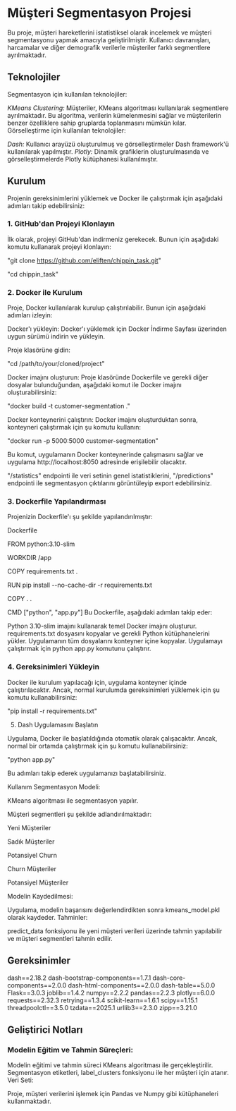 # Müşteri Segmentasyon Projesi

Bu proje, müşteri hareketlerini istatistiksel olarak incelemek ve müşteri segmentasyonu yapmak amacıyla geliştirilmiştir. Kullanıcı davranışları, harcamalar ve diğer demografik verilerle müşteriler farklı segmentlere ayrılmaktadır.

## Teknolojiler
Segmentasyon için kullanılan teknolojiler:

*KMeans Clustering:* Müşteriler, KMeans algoritması kullanılarak segmentlere ayrılmaktadır. Bu algoritma, verilerin kümelenmesini sağlar ve müşterilerin benzer özelliklere sahip gruplarda toplanmasını mümkün kılar.
Görselleştirme için kullanılan teknolojiler:

*Dash:* Kullanıcı arayüzü oluşturulmuş ve görselleştirmeler Dash framework'ü kullanılarak yapılmıştır.
*Plotly:* Dinamik grafiklerin oluşturulmasında ve görselleştirmelerde Plotly kütüphanesi kullanılmıştır.

## Kurulum
Projenin gereksinimlerini yüklemek ve Docker ile çalıştırmak için aşağıdaki adımları takip edebilirsiniz:

### 1. GitHub'dan Projeyi Klonlayın
İlk olarak, projeyi GitHub'dan indirmeniz gerekecek. Bunun için aşağıdaki komutu kullanarak projeyi klonlayın:

"git clone https://github.com/eliften/chippin_task.git"

"cd chippin_task"
### 2. Docker ile Kurulum
Proje, Docker kullanılarak kurulup çalıştırılabilir. Bunun için aşağıdaki adımları izleyin:

Docker'ı yükleyin: Docker'ı yüklemek için Docker İndirme Sayfası üzerinden uygun sürümü indirin ve yükleyin.

Proje klasörüne gidin:



"cd /path/to/your/cloned/project"

Docker imajını oluşturun: Proje klasöründe Dockerfile ve gerekli diğer dosyalar bulunduğundan, aşağıdaki komut ile Docker imajını oluşturabilirsiniz:

"docker build -t customer-segmentation ."

Docker konteynerini çalıştırın: Docker imajını oluşturduktan sonra, konteyneri çalıştırmak için şu komutu kullanın:

"docker run -p 5000:5000 customer-segmentation"

Bu komut, uygulamanın Docker konteynerinde çalışmasını sağlar ve uygulama http://localhost:8050 adresinde erişilebilir olacaktır.

"/statistics" endpointi ile veri setinin genel  istatistiklerini, "/predictions" endpointi ile  segmentasyon çıktılarını görüntüleyip export edebilirsiniz.

### 3. Dockerfile Yapılandırması
Projenizin Dockerfile'ı şu şekilde yapılandırılmıştır:

Dockerfile

FROM python:3.10-slim

WORKDIR /app

COPY requirements.txt .

RUN pip install --no-cache-dir -r requirements.txt

COPY . .

CMD ["python", "app.py"]
Bu Dockerfile, aşağıdaki adımları takip eder:

Python 3.10-slim imajını kullanarak temel Docker imajını oluşturur.
requirements.txt dosyasını kopyalar ve gerekli Python kütüphanelerini yükler.
Uygulamanın tüm dosyalarını konteyner içine kopyalar.
Uygulamayı çalıştırmak için python app.py komutunu çalıştırır.

### 4. Gereksinimleri Yükleyin
Docker ile kurulum yapılacağı için, uygulama konteyner içinde çalıştırılacaktır. Ancak, normal kurulumda gereksinimleri yüklemek için şu komutu kullanabilirsiniz:

"pip install -r requirements.txt"

5. Dash Uygulamasını Başlatın

Uygulama, Docker ile başlatıldığında otomatik olarak çalışacaktır. Ancak, normal bir ortamda çalıştırmak için şu komutu kullanabilirsiniz:



"python app.py"

Bu adımları takip ederek uygulamanızı başlatabilirsiniz.

Kullanım
Segmentasyon Modeli:

KMeans algoritması ile segmentasyon yapılır.

Müşteri segmentleri şu şekilde adlandırılmaktadır:

Yeni Müşteriler

Sadık Müşteriler

Potansiyel Churn

Churn Müşteriler

Potansiyel Müşteriler


Modelin Kaydedilmesi:

Uygulama, modelin başarısını değerlendirdikten sonra kmeans_model.pkl olarak kaydeder.
Tahminler:

predict_data fonksiyonu ile yeni müşteri verileri üzerinde tahmin yapılabilir ve müşteri segmentleri tahmin edilir.

## Gereksinimler

dash==2.18.2
dash-bootstrap-components==1.7.1
dash-core-components==2.0.0
dash-html-components==2.0.0
dash-table==5.0.0
Flask==3.0.3
joblib==1.4.2
numpy==2.2.2
pandas==2.2.3
plotly==6.0.0
requests==2.32.3
retrying==1.3.4
scikit-learn==1.6.1
scipy==1.15.1
threadpoolctl==3.5.0
tzdata==2025.1
urllib3==2.3.0
zipp==3.21.0

## Geliştirici Notları

### Modelin Eğitim ve Tahmin Süreçleri:

Modelin eğitimi ve tahmin süreci KMeans algoritması ile gerçekleştirilir.
Segmentasyon etiketleri, label_clusters fonksiyonu ile her müşteri için atanır.
Veri Seti:

Proje, müşteri verilerini işlemek için Pandas ve Numpy gibi kütüphaneleri kullanmaktadır.
